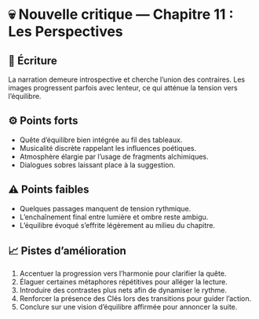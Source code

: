 # 💀 Nouvelle critique — Chapitre 11 : Les Perspectives

## 🧠 Écriture
La narration demeure introspective et cherche l’union des contraires. Les images progressent parfois avec lenteur, ce qui atténue la tension vers l’équilibre.

## ⚙️ Points forts
- Quête d’équilibre bien intégrée au fil des tableaux.
- Musicalité discrète rappelant les influences poétiques.
- Atmosphère élargie par l’usage de fragments alchimiques.
- Dialogues sobres laissant place à la suggestion.

## ⚠️ Points faibles
- Quelques passages manquent de tension rythmique.
- L’enchaînement final entre lumière et ombre reste ambigu.
- L’équilibre évoqué s’effrite légèrement au milieu du chapitre.

## 📈 Pistes d’amélioration
1. Accentuer la progression vers l’harmonie pour clarifier la quête.
2. Élaguer certaines métaphores répétitives pour alléger la lecture.
3. Introduire des contrastes plus nets afin de dynamiser le rythme.
4. Renforcer la présence des Clés lors des transitions pour guider l’action.
5. Conclure sur une vision d’équilibre affirmée pour annoncer la suite.
